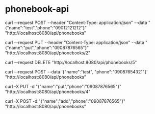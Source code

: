 # phonebook-api
curl --request POST --header "Content-Type: application/json" --data "{\"name\":\"test\",\"phone\":\"09012121212\"}" "http://localhost:8080/api/phonebooks"

curl --request PUT --header "Content-Type: application/json" --data "{\"name\":\"put\",\"phone\":\"09087876565\"}" "http://localhost:8080/api/phonebooks/2"

curl --request DELETE "http://localhost:8080/api/phonebooks/5"

curl --request POST --data '{"name":"test", "phone":"09087654321"}' "http://localhost:8080/api/phonebooks"

curl -X PUT -d "{\"name\":\"put\",\"phone\":\"09087876565\"}" "http://localhost:8080/api/phonebooks/4"

curl -X POST -d "{\"name\":\"add\",\"phone\":\"09087876565\"}" "http://localhost:8080/api/phonebooks"